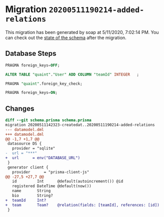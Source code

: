 # Migration `20200511190214-added-relations`

This migration has been generated by soap at 5/11/2020, 7:02:14 PM.
You can check out the [state of the schema](./schema.prisma) after the migration.

## Database Steps

```sql
PRAGMA foreign_keys=OFF;

ALTER TABLE "quaint"."User" ADD COLUMN "teamId" INTEGER   ;

PRAGMA "quaint".foreign_key_check;

PRAGMA foreign_keys=ON;
```

## Changes

```diff
diff --git schema.prisma schema.prisma
migration 20200511142323-createdat..20200511190214-added-relations
--- datamodel.dml
+++ datamodel.dml
@@ -1,7 +1,7 @@
 datasource DS {
   provider = "sqlite"
-  url = "***"
+  url      = env("DATABASE_URL")
 }
 generator client {
   provider      = "prisma-client-js"
@@ -27,5 +27,7 @@
   id         Int      @default(autoincrement()) @id
   registered DateTime @default(now())
   name       String
   bio        String?
+  teamId     Int?
+  team       Team?    @relation(fields: [teamId], references: [id])
 }
```


